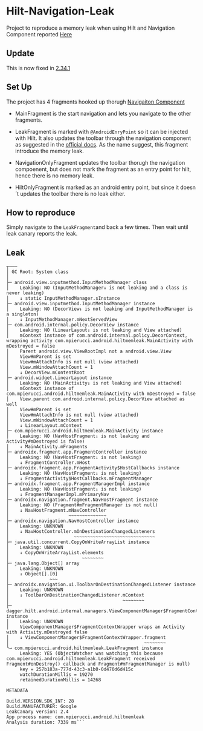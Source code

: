 # Hilt-Navigation-Leak
Project to reproduce a memory leak when using Hilt and Navigation Component reported [Here](https://github.com/google/dagger/issues/2070)

## Update

This is now fixed in [2.34.1](https://github.com/google/dagger/releases/tag/dagger-2.34.1)

## Set Up

The project has 4 fragments hooked up thorugh 	[Navigaiton Component](https://developer.android.com/guide/navigation)

* MainFragment is the start navigation and lets you navigate to the other fragments.

* LeakFragment is marked with `@AndroidEnryPoint` so it can be injected with Hilt. It also updates the toolbar through the navigation component as suggested in the [official docs](https://developer.android.com/guide/navigation/navigation-ui).
As the name suggest, this fragment introduce the memory leak.

* NavigationOnlyFragment updates the toolbar thorugh the navigation compoenent, but does not mark the fragment as an entry point for hilt, hence there is no memory leak.

* HiltOnlyFragment is marked as an android entry point, but since it doesn´t updates the toolbar there is no leak either.


## How to reproduce

Simply navigate to the `LeakFragment`and back a few times. Then wait until leak canary reports the leak.

## Leak

```
┬───
│ GC Root: System class
│
├─ android.view.inputmethod.InputMethodManager class
│    Leaking: NO (InputMethodManager↓ is not leaking and a class is never leaking)
│    ↓ static InputMethodManager.sInstance
├─ android.view.inputmethod.InputMethodManager instance
│    Leaking: NO (DecorView↓ is not leaking and InputMethodManager is a singleton)
│    ↓ InputMethodManager.mNextServedView
├─ com.android.internal.policy.DecorView instance
│    Leaking: NO (LinearLayout↓ is not leaking and View attached)
│    mContext instance of com.android.internal.policy.DecorContext, wrapping activity com.mpierucci.android.hiltmemleak.MainActivity with mDestroyed = false
│    Parent android.view.ViewRootImpl not a android.view.View
│    View#mParent is set
│    View#mAttachInfo is not null (view attached)
│    View.mWindowAttachCount = 1
│    ↓ DecorView.mContentRoot
├─ android.widget.LinearLayout instance
│    Leaking: NO (MainActivity↓ is not leaking and View attached)
│    mContext instance of com.mpierucci.android.hiltmemleak.MainActivity with mDestroyed = false
│    View.parent com.android.internal.policy.DecorView attached as well
│    View#mParent is set
│    View#mAttachInfo is not null (view attached)
│    View.mWindowAttachCount = 1
│    ↓ LinearLayout.mContext
├─ com.mpierucci.android.hiltmemleak.MainActivity instance
│    Leaking: NO (NavHostFragment↓ is not leaking and Activity#mDestroyed is false)
│    ↓ MainActivity.mFragments
├─ androidx.fragment.app.FragmentController instance
│    Leaking: NO (NavHostFragment↓ is not leaking)
│    ↓ FragmentController.mHost
├─ androidx.fragment.app.FragmentActivity$HostCallbacks instance
│    Leaking: NO (NavHostFragment↓ is not leaking)
│    ↓ FragmentActivity$HostCallbacks.mFragmentManager
├─ androidx.fragment.app.FragmentManagerImpl instance
│    Leaking: NO (NavHostFragment↓ is not leaking)
│    ↓ FragmentManagerImpl.mPrimaryNav
├─ androidx.navigation.fragment.NavHostFragment instance
│    Leaking: NO (Fragment#mFragmentManager is not null)
│    ↓ NavHostFragment.mNavController
│                      ~~~~~~~~~~~~~~
├─ androidx.navigation.NavHostController instance
│    Leaking: UNKNOWN
│    ↓ NavHostController.mOnDestinationChangedListeners
│                        ~~~~~~~~~~~~~~~~~~~~~~~~~~~~~~
├─ java.util.concurrent.CopyOnWriteArrayList instance
│    Leaking: UNKNOWN
│    ↓ CopyOnWriteArrayList.elements
│                           ~~~~~~~~
├─ java.lang.Object[] array
│    Leaking: UNKNOWN
│    ↓ Object[].[0]
│               ~~~
├─ androidx.navigation.ui.ToolbarOnDestinationChangedListener instance
│    Leaking: UNKNOWN
│    ↓ ToolbarOnDestinationChangedListener.mContext
│                                          ~~~~~~~~
├─ dagger.hilt.android.internal.managers.ViewComponentManager$FragmentContextWrapper instance
│    Leaking: UNKNOWN
│    ViewComponentManager$FragmentContextWrapper wraps an Activity with Activity.mDestroyed false
│    ↓ ViewComponentManager$FragmentContextWrapper.fragment
│                                                  ~~~~~~~~
╰→ com.mpierucci.android.hiltmemleak.LeakFragment instance
​     Leaking: YES (ObjectWatcher was watching this because com.mpierucci.android.hiltmemleak.LeakFragment received Fragment#onDestroy() callback and Fragment#mFragmentManager is null)
​     key = 257b183a-777d-43c3-a1b0-0d470d6d415c
​     watchDurationMillis = 19270
​     retainedDurationMillis = 14268

METADATA

Build.VERSION.SDK_INT: 28
Build.MANUFACTURER: Google
LeakCanary version: 2.4
App process name: com.mpierucci.android.hiltmemleak
Analysis duration: 7339 ms```

